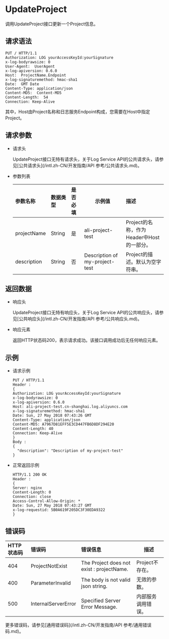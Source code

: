 # UpdateProject

调用UpdateProject接口更新一个Project信息。

## 请求语法

```
PUT / HTTP/1.1 
Authorization: LOG yourAccessKeyId:yourSignature
x-log-bodyrawsize: 0 
User-Agent:  UserAgent
x-log-apiversion: 0.6.0 
Host:  ProjectName.Endpoint
x-log-signaturemethod: hmac-sha1 
Date:  GMT Date
Content-Type: application/json 
Content-MD5:  Content-MD5
Content-Length:  54
Connection: Keep-Alive
```

其中，Host由Project名称和日志服务Endpoint构成，您需要在Host中指定Project。

## 请求参数

-   请求头

    UpdateProject接口无特有请求头，关于Log Service API的公共请求头，请参见[公共请求头](/intl.zh-CN/开发指南/API 参考/公共请求头.md)。

-   参数列表

    |参数名称|数据类型|是否必填|示例值|描述|
    |:---|:---|:---|---|:-|
    |projectName|String|是|ali-project-test|Project的名称，作为Header中Host的一部分。|
    |description|String|否|Description of my-project-test|Project的描述。默认为空字符串。|


## 返回数据

-   响应头

    UpdateProject接口无特有响应头，关于Log Service API的公共响应头，请参见[公共响应头](/intl.zh-CN/开发指南/API 参考/公共响应头.md)。

-   响应元素

    返回HTTP状态码200，表示请求成功。该接口调用成功后无任何响应元素。


## 示例

-   请求示例

    ```
    PUT / HTTP/1.1 
    Header :
    {
    Authorization: LOG yourAccessKeyId:yourSignature
    x-log-bodyrawsize: 0 
    x-log-apiversion: 0.6.0 
    Host: ali-project-test.cn-shanghai.log.aliyuncs.com 
    x-log-signaturemethod: hmac-sha1 
    Date: Sun, 27 May 2018 07:43:26 GMT 
    Content-Type: application/json 
    Content-MD5: A7967D81EFF5E3CD447FB6D8DF294E20 
    Content-Length: 40 
    Connection: Keep-Alive 
    }
    Body :    
    { 
      "description": "Description of my-project-test" 
    }
    ```

-   正常返回示例

    ```
    HTTP/1.1 200 OK
    Header :
    {
    Server: nginx 
    Content-Length: 0 
    Connection: close 
    Access-Control-Allow-Origin: * 
    Date: Sun, 27 May 2018 07:43:27 GMT 
    x-log-requestid: 5B0A619F205DC3F30EDA9322
    }
    ```


## 错误码

|HTTP状态码|错误码|错误信息|描述|
|:------|:--|:---|--|
|404|ProjectNotExist|The Project does not exist : projectName.|Project不存在。|
|400|ParameterInvalid|The body is not valid json string.|无效的参数。|
|500|InternalServerError|Specified Server Error Message.|内部服务调用错误。|

更多错误码，请参见[通用错误码](/intl.zh-CN/开发指南/API 参考/通用错误码.md)。

